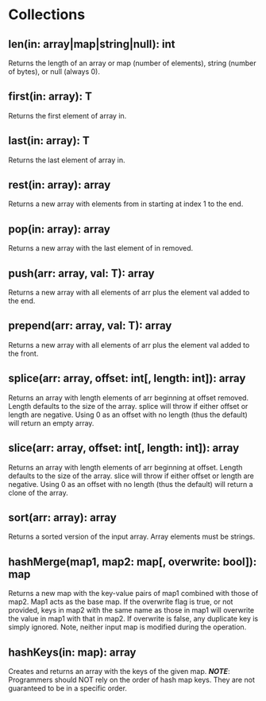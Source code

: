 # Collections

## len(in: array|map|string|null): int

Returns the length of an array or map (number of elements), string (number of bytes), or null (always 0).

## first(in: array): T

Returns the first element of array in.

## last(in: array): T

Returns the last element of array in.

## rest(in: array): array

Returns a new array with elements from in starting at index 1 to the end.

## pop(in: array): array

Returns a new array with the last element of in removed.

## push(arr: array, val: T): array

Returns a new array with all elements of arr plus the element val added to the end.

## prepend(arr: array, val: T): array

Returns a new array with all elements of arr plus the element val added to the front.

## splice(arr: array, offset: int[, length: int]): array

Returns an array with length elements of arr beginning at offset removed. Length defaults
to the size of the array. splice will throw if either offset or length are negative.
Using 0 as an offset with no length (thus the default) will return an empty array.

## slice(arr: array, offset: int[, length: int]): array

Returns an array with length elements of arr beginning at offset. Length defaults
to the size of the array. slice will throw if either offset or length are negative.
Using 0 as an offset with no length (thus the default) will return a clone of the array.

## sort(arr: array): array

Returns a sorted version of the input array. Array elements must be strings.

## hashMerge(map1, map2: map[, overwrite: bool]): map

Returns a new map with the key-value pairs of map1 combined with those of map2. Map1 acts as the base
map. If the overwrite flag is true, or not provided, keys in map2 with the same name as those in map1
will overwrite the value in map1 with that in map2. If overwrite is false, any duplicate key is
simply ignored. Note, neither input map is modified during the operation.

## hashKeys(in: map): array

Creates and returns an array with the keys of the given map. ***NOTE***: Programmers should NOT rely
on the order of hash map keys. They are not guaranteed to be in a specific order.
